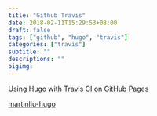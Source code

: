 ```yaml
---
title: "Github Travis"
date: 2018-02-11T15:29:53+08:00
draft: false
tags: ["github", "hugo", "travis"]
categories: ["travis"]
subtitle: ""
descriptions: ""
bigimg:
---
```


[Using Hugo with Travis CI on GitHub Pages](https://www.martinkaptein.com/blog/hugo-with-travis-ci-on-gh-pages/)

[martinliu-hugo](https://github.com/martinliu/martinliu-hugo)